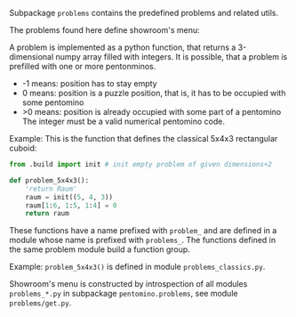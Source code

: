 Subpackage `problems` contains the predefined problems and related utils.

The problems found here define showroom's menu:

A problem is implemented as a python function, that returns a 3-dimensional
numpy array filled with integers. 
It is possible, that a problem is prefilled with one or more pentonminos. 

 - -1 means: position has to stay empty
 -  0 means: position is a puzzle position, that is, it has to be occupied with some pentomino
 - \>0 means: position is already occupied with some part of a pentomino  <br>
The integer must be a valid numerical pentomino code.


Example: This is the function that defines the classical 5x4x3 rectangular cuboid:

```python
from .build import init # init empty problem of given dimensions+2

def problem_5x4x3():
    'return Raum'
    raum = init((5, 4, 3))
    raum[1:6, 1:5, 1:4] = 0
    return raum
```

These functions have a name prefixed with `problem_` and are defined in a module
whose name is prefixed with `problems_`.
The functions defined in the same problem module build a function group.

Example: `problem_5x4x3()` is defined in module `problems_classics.py`.

Showroom's menu is constructed by introspection of all modules `problems_*.py`
in subpackage `pentomino.problems`, see module `problems/get.py`.




 
